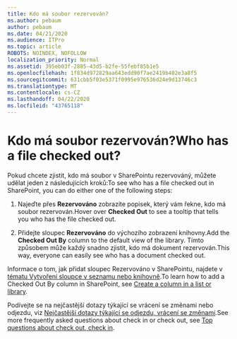 ```yaml
---
title: Kdo má soubor rezervován?
ms.author: pebaum
author: pebaum
ms.date: 04/21/2020
ms.audience: ITPro
ms.topic: article
ROBOTS: NOINDEX, NOFOLLOW
localization_priority: Normal
ms.assetid: 395eb03f-2885-43d5-b2fe-55febf85b1e5
ms.openlocfilehash: 1f834d972829aa643edd90f7ae2419b402e3a8f5
ms.sourcegitcommit: 631cbb5f03e5371f0995e976536d24e9d13746c3
ms.translationtype: MT
ms.contentlocale: cs-CZ
ms.lasthandoff: 04/22/2020
ms.locfileid: "43765118"
---
```

# <a name="who-has-a-file-checked-out"></a><span data-ttu-id="cc4f5-102">Kdo má soubor rezervován?</span><span class="sxs-lookup"><span data-stu-id="cc4f5-102">Who has a file checked out?</span></span>

<span data-ttu-id="cc4f5-103">Pokud chcete zjistit, kdo má soubor v SharePointu rezervováný, můžete udělat jeden z následujících kroků:</span><span class="sxs-lookup"><span data-stu-id="cc4f5-103">To see who has a file checked out in SharePoint, you can do either one of the following steps:</span></span>
  
1. <span data-ttu-id="cc4f5-104">Najeďte přes **Rezervováno** zobrazíte popisek, který vám řekne, kdo má soubor rezervován.</span><span class="sxs-lookup"><span data-stu-id="cc4f5-104">Hover over **Checked Out** to see a tooltip that tells you who has the file checked out.</span></span> 
    
2. <span data-ttu-id="cc4f5-105">Přidejte sloupec **Rezervováno** do výchozího zobrazení knihovny.</span><span class="sxs-lookup"><span data-stu-id="cc4f5-105">Add the **Checked Out By** column to the default view of the library.</span></span> <span data-ttu-id="cc4f5-106">Tímto způsobem může každý snadno zjistit, kdo má dokument rezervován.</span><span class="sxs-lookup"><span data-stu-id="cc4f5-106">This way, everyone can easily see who has a document checked out.</span></span> 
    
<span data-ttu-id="cc4f5-107">Informace o tom, jak přidat sloupec Rezervováno v SharePointu, najdete v [tématu Vytvoření sloupce v seznamu nebo knihovně](https://go.microsoft.com/fwlink/?linkid=2019591).</span><span class="sxs-lookup"><span data-stu-id="cc4f5-107">To learn how to add a Checked Out By column in SharePoint, see [Create a column in a list or library](https://go.microsoft.com/fwlink/?linkid=2019591).</span></span> 
  
<span data-ttu-id="cc4f5-108">Podívejte se na nejčastější dotazy týkající se vrácení se změnami nebo odjezdu, viz [Nejčastější dotazy týkající se odjezdu, vrácení se změnami](https://go.microsoft.com/fwlink/?linkid=2018786).</span><span class="sxs-lookup"><span data-stu-id="cc4f5-108">See more frequently asked questions about check in or check out, see [Top questions about check out, check in](https://go.microsoft.com/fwlink/?linkid=2018786).</span></span>
  

